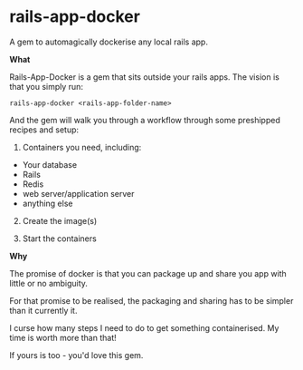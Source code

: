 # rails-app-docker
A gem to automagically dockerise any local rails app.

**What**

Rails-App-Docker is a gem that sits outside your rails apps. The vision is that you simply run:

`rails-app-docker <rails-app-folder-name>`

And the gem will walk you through a workflow through some preshipped recipes and setup:

1. Containers you need, including:
  - Your database
  - Rails
  - Redis
  - web server/application server
  - anything else

2. Create the image(s) 

3. Start the containers

**Why**

The promise of docker is that you can package up and share you app with little or no ambiguity.

For that promise to be realised, the packaging and sharing has to be simpler than it currently it.

I curse how many steps I need to do to get something containerised. My time is worth more than that!

If yours is too - you'd love this gem.

